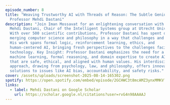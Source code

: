```yaml
---
episode_number: 8
title: "Weaving Trustworthy AI with Threads of Reason: The Subtle Genius of
  Professor Mehdi Dastani"
description: "Join Iman Mossavat for an enlightening conversation with Professor
  Mehdi Dastani, Chair of the Intelligent Systems group at Utrecht University.
  With over 500 scientific contributions, Professor Dastani has spent decades
  merging computer science and philosophy in a way that challenges and inspires.
  His work spans formal logic, reinforcement learning, ethics, and
  human-centered AI, bringing fresh perspectives to the challenges facing modern
  technology. Key Insight: Professor Dastani emphasizes the need for a fusion of
  machine learning, formal reasoning, and domain expertise to create AI systems
  that are safe, ethical, and aligned with human values. His interdisciplinary
  approach, drawing from psychology, law, and philosophy, offers innovative
  solutions to issues like AI bias, accountability, and safety risks."
cover: /assets/uploads/screenshot-2025-08-14-165302.png
spotify: https://open.spotify.com/embed/episode/2GCHWC3t8mcAMZ3ynxMMKV?utm_source=generator
links:
  - label: Mehdi Dastani on Google Scholar
    url: https://scholar.google.nl/citations?user=rvG4n98AAAAJ
---
```

